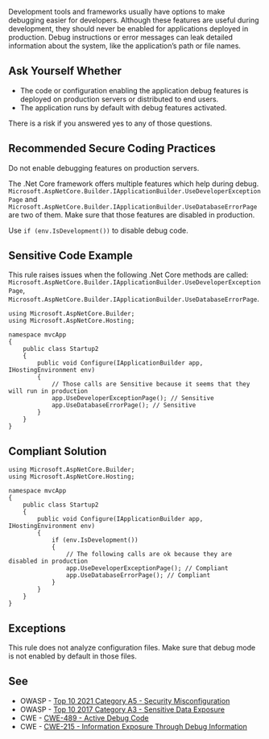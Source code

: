Development tools and frameworks usually have options to make debugging easier for developers. Although these features are useful during
development, they should never be enabled for applications deployed in production. Debug instructions or error messages can leak detailed information
about the system, like the application’s path or file names.

## Ask Yourself Whether

-  The code or configuration enabling the application debug features is deployed on production servers or distributed to end users.
-  The application runs by default with debug features activated.

There is a risk if you answered yes to any of those questions.

## Recommended Secure Coding Practices

Do not enable debugging features on production servers.

The .Net Core framework offers multiple features which help during debug.
`Microsoft.AspNetCore.Builder.IApplicationBuilder.UseDeveloperExceptionPage` and
`Microsoft.AspNetCore.Builder.IApplicationBuilder.UseDatabaseErrorPage` are two of them. Make sure that those features are disabled in
production.

Use `if (env.IsDevelopment())` to disable debug code.

## Sensitive Code Example

This rule raises issues when the following .Net Core methods are called:
`Microsoft.AspNetCore.Builder.IApplicationBuilder.UseDeveloperExceptionPage`,
`Microsoft.AspNetCore.Builder.IApplicationBuilder.UseDatabaseErrorPage`.

    using Microsoft.AspNetCore.Builder;
    using Microsoft.AspNetCore.Hosting;
    
    namespace mvcApp
    {
        public class Startup2
        {
            public void Configure(IApplicationBuilder app, IHostingEnvironment env)
            {
                // Those calls are Sensitive because it seems that they will run in production
                app.UseDeveloperExceptionPage(); // Sensitive
                app.UseDatabaseErrorPage(); // Sensitive
            }
        }
    }

## Compliant Solution

    using Microsoft.AspNetCore.Builder;
    using Microsoft.AspNetCore.Hosting;
    
    namespace mvcApp
    {
        public class Startup2
        {
            public void Configure(IApplicationBuilder app, IHostingEnvironment env)
            {
                if (env.IsDevelopment())
                {
                    // The following calls are ok because they are disabled in production
                    app.UseDeveloperExceptionPage(); // Compliant
                    app.UseDatabaseErrorPage(); // Compliant
                }
            }
        }
    }

## Exceptions

This rule does not analyze configuration files. Make sure that debug mode is not enabled by default in those files.

## See

-  OWASP - [Top 10 2021 Category A5 - Security Misconfiguration](https://owasp.org/Top10/A05_2021-Security_Misconfiguration/)
-  OWASP - [Top 10 2017 Category A3 - Sensitive Data
  Exposure](https://owasp.org/www-project-top-ten/2017/A3_2017-Sensitive_Data_Exposure)
-  CWE - [CWE-489 - Active Debug Code](https://cwe.mitre.org/data/definitions/489)
-  CWE - [CWE-215 - Information Exposure Through Debug Information](https://cwe.mitre.org/data/definitions/215)